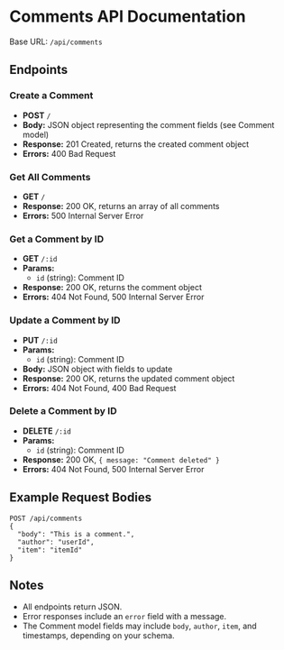 # Comments API Documentation

Base URL: `/api/comments`

## Endpoints

### Create a Comment
- **POST** `/`
- **Body:** JSON object representing the comment fields (see Comment model)
- **Response:** 201 Created, returns the created comment object
- **Errors:** 400 Bad Request

### Get All Comments
- **GET** `/`
- **Response:** 200 OK, returns an array of all comments
- **Errors:** 500 Internal Server Error

### Get a Comment by ID
- **GET** `/:id`
- **Params:**
  - `id` (string): Comment ID
- **Response:** 200 OK, returns the comment object
- **Errors:** 404 Not Found, 500 Internal Server Error

### Update a Comment by ID
- **PUT** `/:id`
- **Params:**
  - `id` (string): Comment ID
- **Body:** JSON object with fields to update
- **Response:** 200 OK, returns the updated comment object
- **Errors:** 404 Not Found, 400 Bad Request

### Delete a Comment by ID
- **DELETE** `/:id`
- **Params:**
  - `id` (string): Comment ID
- **Response:** 200 OK, `{ message: "Comment deleted" }`
- **Errors:** 404 Not Found, 500 Internal Server Error

## Example Request Bodies

```
POST /api/comments
{
  "body": "This is a comment.",
  "author": "userId",
  "item": "itemId"
}
```

## Notes
- All endpoints return JSON.
- Error responses include an `error` field with a message.
- The Comment model fields may include `body`, `author`, `item`, and timestamps, depending on your schema.
